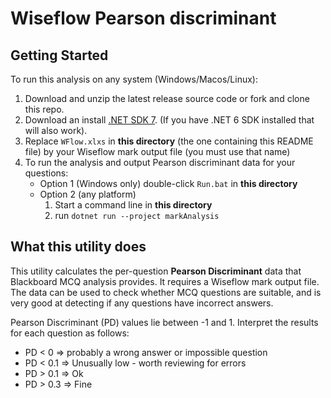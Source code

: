 # Wiseflow Pearson discriminant

## Getting Started

To run this analysis on any system (Windows/Macos/Linux):

1. Download and unzip the latest release source code or fork and clone this repo.
2. Download an install [.NET SDK 7](https://dotnet.microsoft.com/en-us/download). (If you have .NET 6 SDK installed that will also work).
3. Replace `WFlow.xlxs` in **this directory** (the one containing this README file) by your Wiseflow mark output file (you must use that name)
4. To run the analysis and output Pearson discriminant data for your questions:
    * Option 1 (Windows only) double-click `Run.bat` in **this directory**
    * Option 2 (any platform)
        1. Start a command line in **this directory**
        2. run `dotnet run --project markAnalysis`

## What this utility does

This utility calculates the per-question **Pearson Discriminant** data that Blackboard MCQ analysis provides. It requires
a Wiseflow mark output file. The data can be used to check whether MCQ questions are suitable, 
and is very good at detecting if any questions have incorrect answers.

Pearson Discriminant (PD) values lie between -1 and 1. Interpret the results for each question as follows:

* PD < 0 => probably a wrong answer or impossible question
* PD < 0.1 => Unusually low - worth reviewing for errors
* PD > 0.1 => Ok
* PD > 0.3 => Fine


